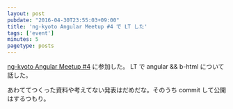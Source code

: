 ```yaml
---
layout: post
pubdate: "2016-04-30T23:55:03+09:00"
title: 'ng-kyoto Angular Meetup #4 で LT した'
tags: ['event']
minutes: 5
pagetype: posts
---
```

[ng-kyoto Angular Meetup #4](http://ng-kyoto.connpass.com/event/29679/) に参加した。 LT で angular && b-html について話した。

あわててつくった資料や考えてない発表はだめだな。そのうち commit して公開はするつもり。
